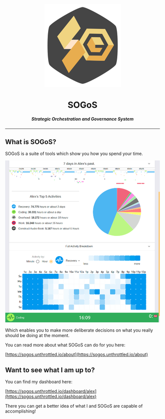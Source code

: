 <div align="center">
    <img src="https://raw.githubusercontent.com/Unthrottled/SOGoS-ui/readme/assets/Sogos.png" alt="Sogos"/>
    <h1>SOGoS</h1>
    <h5>Strategic Orchestration and Governance System</h5>
</div>

---  

## What is SOGoS?

SOGoS is a suite of tools which show you how you spend your time.

![Dashboard](assets/dashboard.png)

Which enables you to make more deliberate decisions on what you really should be doing at the moment. 

You can read more about what SOGoS can do for you here:

[https://sogos.unthrottled.io/about](https://sogos.unthrottled.io/about)

## Want to see what I am up to?

You can find my dashboard here:

[https://sogos.unthrottled.io/dashboard/alex](https://sogos.unthrottled.io/dashboard/alex)

There you can get a better idea of what I and SOGoS are capable of accomplishing!


